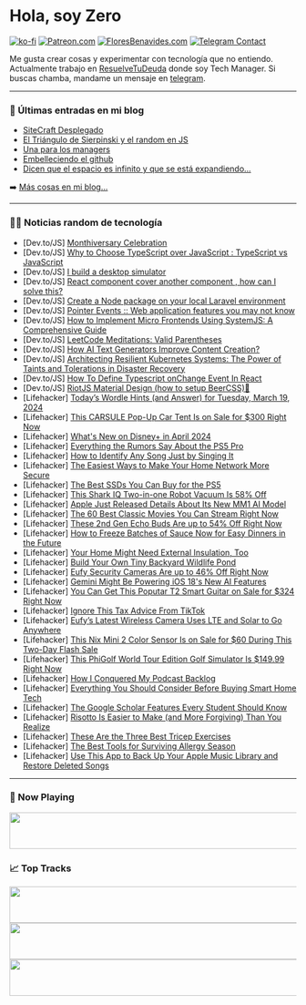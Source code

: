# Hola, soy Zero

[![ko-fi](https://ko-fi.com/img/githubbutton_sm.svg)](https://ko-fi.com/J3J4N0LUK)
[![Patreon.com](https://img.shields.io/endpoint.svg?url=https%3A%2F%2Fshieldsio-patreon.vercel.app%2Fapi%3Fusername%3Dzerodragon%26type%3Dpatrons&style=for-the-badge)](https://patreon.com/zerodragon)
[![FloresBenavides.com](https://img.shields.io/website?down_message=oops&label=MiBlog&style=for-the-badge&up_message=online&url=https%3A%2F%2Ffloresbenavides.com)](https://floresbenavides.com)
[![Telegram Contact](https://img.shields.io/badge/escr%C3%ADbeme-ZeroDragon-%2326A5E4?style=for-the-badge&logo=telegram)](https://t.me/zerodragon)

Me gusta crear cosas y experimentar con tecnología que no entiendo.
Actualmente trabajo en [ResuelveTuDeuda](http://github.com/resuelve) donde soy Tech Manager.
Si buscas chamba, mandame un mensaje en [telegram](https://t.me/zerodragon).

---

### 📕 Últimas entradas en mi blog
<!-- BLOG-POST-LIST:START -->
- [SiteCraft Desplegado](https://floresbenavides.com/sitecraft-desplegado/)
- [El Triángulo de Sierpinski y el random en JS](https://floresbenavides.com/el-triangulo-de-sierpinski-y-el-random-en-js/)
- [Una para los managers](https://floresbenavides.com/una-para-los-managers/)
- [Embelleciendo el github](https://floresbenavides.com/embelleciendo-el-github/)
- [Dicen que el espacio es infinito y que se está expandiendo…](https://floresbenavides.com/dicen-que-el-espacio-es-infinito-y-que-se-esta-expandiendo/)
<!-- BLOG-POST-LIST:END -->

➡️ [Más cosas en mi blog...](https://floresbenavides.com)

---

### 👨‍💻 Noticias random de tecnología
<!-- TECH-POSTS:START -->
- [Dev.to/JS] [Monthiversary Celebration](https://dev.to/s_hadowheart/monthiversary-celebration-hli)
- [Dev.to/JS] [Why to Choose TypeScript over JavaScript : TypeScript vs JavaScript](https://dev.to/walliahmad/why-to-choose-typescript-over-javascript-typescript-vs-javascript-39bi)
- [Dev.to/JS] [I build a desktop simulator](https://dev.to/lier/i-build-a-desktop-simulator-4n89)
- [Dev.to/JS] [React component cover another component , how can I solve this?](https://dev.to/aaron1120_/react-component-cover-another-component-how-can-i-solve-this-co7)
- [Dev.to/JS] [Create a Node package on your local Laravel environment](https://dev.to/capsulescodes/create-a-node-package-on-your-local-laravel-environment-1i43)
- [Dev.to/JS] [Pointer Events :: Web application features you may not know](https://dev.to/thefranconiancoder/web-application-features-you-may-not-know-pointer-events-30o3)
- [Dev.to/JS] [How to Implement Micro Frontends Using SystemJS: A Comprehensive Guide](https://dev.to/confrontend/how-to-implement-micro-frontends-using-systemjs-a-comprehensive-guide-i3a)
- [Dev.to/JS] [LeetCode Meditations: Valid Parentheses](https://dev.to/rivea0/leetcode-meditations-valid-parentheses-ll5)
- [Dev.to/JS] [How AI Text Generators Improve Content Creation?](https://dev.to/yagnapandya9/how-ai-text-generators-improve-content-creation-57j2)
- [Dev.to/JS] [Architecting Resilient Kubernetes Systems: The Power of Taints and Tolerations in Disaster Recovery](https://dev.to/rajeshgheware/architecting-resilient-kubernetes-systems-the-power-of-taints-and-tolerations-in-disaster-recovery-23pi)
- [Dev.to/JS] [How To Define Typescript onChange Event In React](https://dev.to/lior_amsalem/how-to-define-typescript-onchange-event-in-react-18ik)
- [Dev.to/JS] [RiotJS Material Design &lpar;how to setup BeerCSS&rpar;🍻](https://dev.to/steeve/riotjs-material-design-how-to-setup-beercss-269c)
- [Lifehacker] [Today’s Wordle Hints &lpar;and Answer&rpar; for Tuesday, March 19, 2024](https://lifehacker.com/entertainment/wordle-hint-answer-today)
- [Lifehacker] [This CARSULE Pop-Up Car Tent Is on Sale for $300 Right Now](https://lifehacker.com/carsule-popup-car-tent-sale)
- [Lifehacker] [What&#39;s New on Disney+ in April 2024](https://lifehacker.com/entertainment/whats-new-on-disney-in-april-2024)
- [Lifehacker] [Everything the Rumors Say About the PS5 Pro](https://lifehacker.com/tech/everything-we-know-about-the-ps5-pro-so-far)
- [Lifehacker] [How to Identify Any Song Just by Singing It](https://lifehacker.com/how-to-identify-any-song-just-by-singing-it-1849039953)
- [Lifehacker] [The Easiest Ways to Make Your Home Network More Secure](https://lifehacker.com/home/how-to-make-your-home-security-system-and-wireless-network-safe)
- [Lifehacker] [The Best SSDs You Can Buy for the PS5](https://lifehacker.com/tech/best-ssd-for-ps5)
- [Lifehacker] [This Shark IQ Two-in-one Robot Vacuum Is 58% Off](https://lifehacker.com/home/shark-iq-2-in-1-robot-vacuum-sale)
- [Lifehacker] [Apple Just Released Details About Its New MM1 AI Model](https://lifehacker.com/tech/apple-released-details-about-its-new-mm1-ai-model)
- [Lifehacker] [The 60 Best Classic Movies You Can Stream Right Now](https://lifehacker.com/best-classic-movies-on-streaming)
- [Lifehacker] [These 2nd Gen Echo Buds Are up to 54% Off Right Now](https://lifehacker.com/tech/2nd-gen-echo-buds-sale)
- [Lifehacker] [How to Freeze Batches of Sauce Now for Easy Dinners in the Future](https://lifehacker.com/food-drink/how-to-freeze-big-batches-of-sauce)
- [Lifehacker] [Your Home Might Need External Insulation, Too](https://lifehacker.com/home/external-insulation-pros-and-cons)
- [Lifehacker] [Build Your Own Tiny Backyard Wildlife Pond](https://lifehacker.com/home/how-to-build-a-tiny-backyard-wildlife-pond)
- [Lifehacker] [Eufy Security Cameras Are up to 46% Off Right Now](https://lifehacker.com/tech/eufy-security-cameras-up-to-46-off)
- [Lifehacker] [Gemini Might Be Powering iOS 18&#39;s New AI Features](https://lifehacker.com/tech/gemini-might-be-powering-ios-18-ai-features)
- [Lifehacker] [You Can Get This Poputar T2 Smart Guitar on Sale for $324 Right Now](https://lifehacker.com/entertainment/poputar-smart-guitar-sale)
- [Lifehacker] [Ignore This Tax Advice From TikTok](https://lifehacker.com/money/ignore-this-tax-advice-from-tiktok)
- [Lifehacker] [Eufy’s Latest Wireless Camera Uses LTE and Solar to Go Anywhere](https://lifehacker.com/tech/eufy-4g-lte-cam-s330-review)
- [Lifehacker] [This Nix Mini 2 Color Sensor Is on Sale for $60 During This Two-Day Flash Sale](https://lifehacker.com/nix-color-sensor-sale)
- [Lifehacker] [This PhiGolf World Tour Edition Golf Simulator Is $149.99 Right Now](https://lifehacker.com/phigolf-golf-simulator-sale)
- [Lifehacker] [How I Conquered My Podcast Backlog](https://lifehacker.com/tech/how-to-power-through-your-podcast-backlog)
- [Lifehacker] [Everything You Should Consider Before Buying Smart Home Tech](https://lifehacker.com/tech/everything-to-consider-before-buying-smart-home-tech)
- [Lifehacker] [The Google Scholar Features Every Student Should Know](https://lifehacker.com/tech/google-scholar-search-features-every-student-should-know)
- [Lifehacker] [Risotto Is Easier to Make &lpar;and More Forgiving&rpar; Than You Realize](https://lifehacker.com/food-drink/how-to-make-risotto-at-home)
- [Lifehacker] [These Are the Three Best Tricep Exercises](https://lifehacker.com/health/best-tricep-exercises)
- [Lifehacker] [The Best Tools for Surviving Allergy Season](https://lifehacker.com/home/best-tools-for-surviving-allergy-season)
- [Lifehacker] [Use This App to Back Up Your Apple Music Library and Restore Deleted Songs](https://lifehacker.com/tech/hezel-app-back-up-apple-music)<!-- TECH-POSTS:END -->

---

### 🎵 Now Playing
<a href="https://spotify-now-playing-dun.vercel.app/now-playing?open"><img src="https://spotify-now-playing-dun.vercel.app/now-playing" width="540" height="64"></a>

### 📈 Top Tracks
<a href="https://spotify-now-playing-dun.vercel.app/top-tracks?i=1&open"><img src="https://spotify-now-playing-dun.vercel.app/top-tracks?i=1" width="540" height="64"></a>
<a href="https://spotify-now-playing-dun.vercel.app/top-tracks?i=2&open"><img src="https://spotify-now-playing-dun.vercel.app/top-tracks?i=2" width="540" height="64"></a>
<a href="https://spotify-now-playing-dun.vercel.app/top-tracks?i=3&open"><img src="https://spotify-now-playing-dun.vercel.app/top-tracks?i=3" width="540" height="64"></a>
